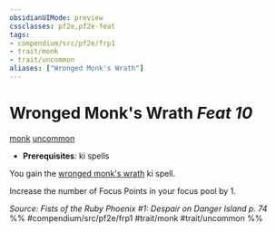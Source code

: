 ```yaml
---
obsidianUIMode: preview
cssclasses: pf2e,pf2e-feat
tags:
- compendium/src/pf2e/frp1
- trait/monk
- trait/uncommon
aliases: ["Wronged Monk's Wrath"]
---
```

# Wronged Monk's Wrath  *Feat 10*  
[monk](rules/traits/monk.md "Monk Class Trait")  [uncommon](rules/traits/uncommon.md "Uncommon Rarity Trait")  

- **Prerequisites**: ki spells

You gain the [wronged monk's wrath](compendium/spells/wronged-monks-wrath-frp1.md) ki spell.

Increase the number of Focus Points in your focus pool by 1.

*Source: Fists of the Ruby Phoenix #1: Despair on Danger Island p. 74*  
%% #compendium/src/pf2e/frp1 #trait/monk #trait/uncommon %%